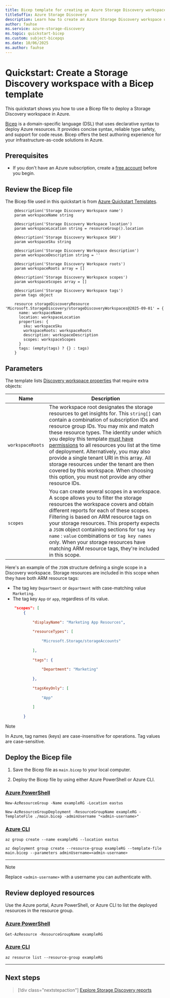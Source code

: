 ```yaml
---
title: Bicep template for creating an Azure Storage Discovery workspace
titleSuffix: Azure Storage Discovery
description: Learn how to create an Azure Storage Discovery workspace using a bicep template.
author: fauhse
ms.service: azure-storage-discovery
ms.topic: quickstart-bicep
ms.custom: subject-bicepqs
ms.date: 10/06/2025
ms.author: fauhse
---
```


# Quickstart: Create a Storage Discovery workspace with a Bicep template

This quickstart shows you how to use a Bicep file to deploy a Storage Discovery workspace in Azure.

[Bicep](../azure-resource-manager/bicep/overview.md) is a domain-specific language (DSL) that uses declarative syntax to deploy Azure resources. It provides concise syntax, reliable type safety, and support for code reuse. Bicep offers the best authoring experience for your infrastructure-as-code solutions in Azure.

## Prerequisites

- If you don't have an Azure subscription, create a [free account](https://azure.microsoft.com/pricing/purchase-options/azure-account?cid=msft_learn) before you begin.

## Review the Bicep file

The Bicep file used in this quickstart is from [Azure Quickstart Templates](/azure/templates/microsoft.storagediscovery/storagediscoveryworkspaces?pivots=deployment-language-bicep).

```Bicep
    @description('Storage Discovery Workspace name')
    param workspaceName string
    
    @description('Storage Discovery Workspace location')
    param workspaceLocation string = resourceGroup().location
    
    @description('Storage Discovery Workspace SKU')
    param workspaceSku string
    
    @description('Storage Discovery Workspace description')
    param workspaceDescription string = ''
    
    @description('Storage Discovery Workspace roots')
    param workspaceRoots array = []
    
    @description('Storage Discovery Workspace scopes')
    param workspaceScopes array = []
    
    @description('Storage Discovery Workspace tags')
    param tags object
    
    resource storageDiscoveryResource 'Microsoft.StorageDiscovery/storageDiscoveryWorkspaces@2025-09-01' = {
      name: workspaceName
      location: workspaceLocation
      properties: {
        sku: workspaceSku
        workspaceRoots: workspaceRoots
        description: workspaceDescription
        scopes: workspaceScopes
      }
      tags: (empty(tags) ? {} : tags)
    }
```

## Parameters

The template lists [Discovery workspace properties](/azure/templates/microsoft.storagediscovery/storagediscoveryworkspaces?pivots=deployment-language-bicep) that require extra objects:

| Name             | Description |
|------------------|-------------|
|`workspaceRoots`  | The workspace root designates the storage resources to get insights for. This `string[]` can contain a combination of subscription IDs and resource group IDs. You may mix and match these resource types. The identity under which you deploy this template [must have permissions](deployment-planning.md#permissions-to-your-storage-resources) to all resources you list at the time of deployment. Alternatively, you may also provide a single tenant URI in this array. All storage resources under the tenant are then covered by this workspace. When choosing this option, you must not provide any other resource IDs. |
|`scopes`          | You can create several scopes in a workspace. A scope allows you to filter the storage resources the workspace covers and obtain different reports for each of these scopes. Filtering is based on ARM resource tags on your storage resources. This property expects a `JSON` object containing sections for `tag key name` : `value` combinations or `tag key names` only. When your storage resources have matching ARM resource tags, they're included in this scope.|

Here's an example of the `JSON` structure defining a single scope in a Discovery workspace.
Storage resources are included in this scope when they have both ARM resource tags:

- The tag key `Department` or `department` with case-matching value `Marketing`.
- The tag key `App` or `app`, regardless of its value.

```json
    "scopes": [ 
        { 
        
            "displayName": "Marketing App Resources", 
        
            "resourceTypes": [ 
        
                "Microsoft.Storage/storageAccounts" 
        
            ], 
        
            "tags": { 
        
                "Department": "Marketing" 
        
            }, 
        
            "tagsKeyOnly": [ 
        
                "App" 
        
            ] 
        
        } 
```
> [!NOTE]
> In Azure, tag names (keys) are case-insensitive for operations. Tag values are case-sensitive.

## Deploy the Bicep file

1. Save the Bicep file as `main.bicep` to your local computer.

1. Deploy the Bicep file by using either Azure PowerShell or Azure CLI.

### [Azure PowerShell](#tab/powershell)

```azurepowershell
New-AzResourceGroup -Name exampleRG -Location eastus

New-AzResourceGroupDeployment -ResourceGroupName exampleRG -TemplateFile ./main.bicep -adminUsername "<admin-username>"
```

### [Azure CLI](#tab/cli)

```azurecli
az group create --name exampleRG --location eastus

az deployment group create --resource-group exampleRG --template-file main.bicep --parameters adminUsername=<admin-username>
```

---

> [!NOTE]
> Replace `<admin-username>` with a username you can authenticate with.

## Review deployed resources

Use the Azure portal, Azure PowerShell, or Azure CLI to list the deployed resources in the resource group.

### [Azure PowerShell](#tab/powershell)

```azurepowershell-interactive
Get-AzResource -ResourceGroupName exampleRG
```

### [Azure CLI](#tab/cli)

```azurecli-interactive
az resource list --resource-group exampleRG
```

---

## Next steps

> [!div class="nextstepaction"]
> [Explore Storage Discovery reports](get-started-reports.md)
